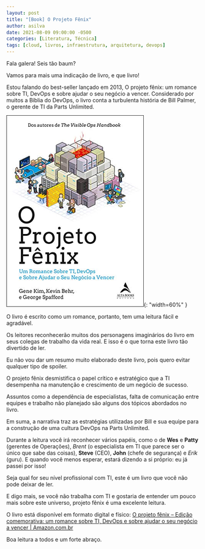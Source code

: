 ```yaml
---
layout: post
title: "[Book] O Projeto Fênix"
author: asilva
date: 2021-08-09 09:00:00 -0500
categories: [Literatura, Técnica]
tags: [cloud, livros, infraestrutura, arquitetura, devops]
---
```


Fala galera! Seis tão baum?

Vamos para mais uma indicação de livro, e que livro!

Estou falando do best-seller lançado em 2013, O projeto fênix: um romance sobre TI, DevOps e sobre ajudar o seu negócio a vencer. Considerado por muitos a Bíblia do DevOps, o livro conta a turbulenta história de Bill Palmer, o gerente de TI da Parts Unlimited.

![](/assets/img/13/projetofenix-2.jpg){: "width=60%" }

O livro é escrito como um romance, portanto, tem uma leitura fácil e agradável.

Os leitores reconhecerão muitos dos personagens imaginários do livro em seus colegas de trabalho da vida real. E isso é o que torna este livro tão divertido de ler.

Eu não vou dar um resumo muito elaborado deste livro, pois quero evitar qualquer tipo de spoiler.

O projeto fênix desmistifica o papel crítico e estratégico que a TI desempenha na manutenção e crescimento de um negócio de sucesso.

Assuntos como a dependência de especialistas, falta de comunicação entre equipes e trabalho não planejado são alguns dos tópicos abordados no livro.

Em suma, a narrativa traz as estratégias utilizadas por Bill e sua equipe para a construção de uma cultura DevOps na Parts Unlimited.

Durante a leitura você irá reconhecer vários papéis, como o de **Wes** e **Patty** (gerentes de Operações), *Brent* (o especialista em TI que parece ser o único que sabe das coisas), **Steve** (CEO), **John** (chefe de segurança) e *Erik* (guru). E quando você menos esperar, estará dizendo a si próprio: eu já passei por isso!

Seja qual for seu nível profissional com TI, este é um livro que você não pode deixar de ler.

E digo mais, se você não trabalha com TI e gostaria de entender um pouco mais sobre este universo, projeto fênix é uma excelente leitura.

O livro está disponível em formato digital e físico: <a href="https://www.amazon.com.br/projeto-f%C3%AAnix-comemorativa-romance-neg%C3%B3cio/dp/8550814067/ref=sr_1_1?crid=9HM24X13U2T&keywords=projeto+fenix&qid=1654458718&sprefix=projeto+fe%2Caps%2C181&sr=8-1&ufe=app_do%3Aamzn1.fos.db68964d-7c0e-4bb2-a95c-e5cb9e32eb12" target="_blank" alt=""> O projeto fênix – Edição comemorativa: um romance sobre TI, DevOps e sobre ajudar o seu negócio a vencer | Amazon.com.br</a> 

Boa leitura a todos e um forte abraço.
